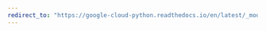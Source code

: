 ```yaml
---
redirect_to: "https://google-cloud-python.readthedocs.io/en/latest/_modules/google/cloud/videointelligence_v1beta2/types.html"
---
```

